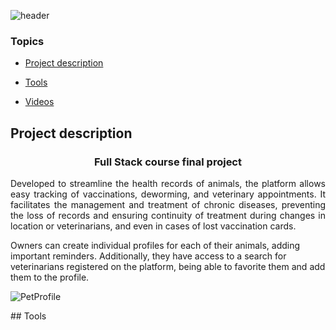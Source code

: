 ![header](https://github.com/carolineconte/finalProject/assets/132572031/c9d86cc1-4174-4653-b539-55ba49bb2aca)

### Topics

- [Project description](#project-description)

- [Tools](#ferramentas-utilizadas)

- [Videos](#abrir-e-rodar-o-projeto)


## Project description
<h3 align="center">Full Stack course final project</h3>
<p align="justify">
  <a id="project-description"></a>
  Developed to streamline the health records of animals, the platform allows easy tracking of vaccinations, deworming, and veterinary appointments.
  It facilitates the management and treatment of chronic diseases, preventing the loss of records and ensuring continuity of treatment during changes 
  in location or veterinarians, and even in cases of lost vaccination cards.

Owners can create individual profiles for each of their animals, adding important reminders. Additionally, they have access to a search for veterinarians 
registered on the platform, being able to favorite them and add them to the profile.

![PetProfile](https://github.com/carolineconte/finalProject/assets/132572031/3ddaaf88-55aa-452f-90c2-8e9dcba85074)

</p>
## Tools
